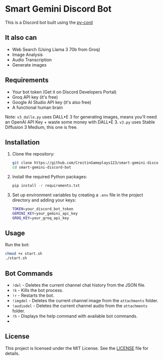 # Smart Gemini Discord Bot

This is a Discord bot built using the [py-cord](https://github.com/Pycord-Development/pycord)

## It also can

- Web Search (Using Llama 3 70b from Groq)
- Image Analysis
- Audio Transcription
- Generate images

## Requirements
- Your bot token (Get it on Discord Developers Portal)
- Groq API key (it's free)
- Google AI Studio API key (it's also free)
- A functional human brain

Note: `v3_dalle.py` uses DALL•E 3 for generating images, means you'll need an OpenAI API Key + waste some money with DALL•E 3. `v3.py` uses Stable Diffusion 3 Medium, this one is free.

## Installation

1. Clone the repository:
    ```sh
    git clone https://github.com/CreitinGameplays123/smart-gemini-discord-bot.git
    cd smart-gemini-discord-bot
    ```

2. Install the required Python packages:
    ```sh
    pip install -r requirements.txt
    ```

3. Set up environment variables by creating a `.env` file in the project directory and adding your keys:
    ```sh
    TOKEN=your_discord_bot_token
    GEMINI_KEY=your_gemini_api_key
    GROQ_KEY=your_groq_api_key
    ```

## Usage

Run the bot:
```sh
chmod +x start.sh
./start.sh
```

## Bot Commands

- `!del` - Deletes the current channel chat history from the JSON file.
- `!k` - Kills the bot process.
- `!r` - Restarts the bot.
- `!imgdel` - Deletes the current channel image from the `attachments` folder.
- `!audiodel` - Deletes the current channel audio from the `attachments` folder.
- `!h` - Displays the help command with available bot commands.
- 

## License

This project is licensed under the MIT License. See the [LICENSE](LICENSE) file for details.



